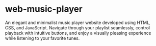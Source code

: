 # web-music-player
An elegant and minimalist music player website developed using HTML, CSS, and JavaScript. Navigate through your playlist seamlessly, control playback with intuitive buttons, and enjoy a visually pleasing experience while listening to your favorite tunes.
